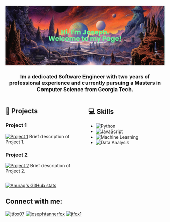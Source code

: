 ![Image Alt Text](https://github.com/josephtfox/extra-files/blob/main/banner.png)
<h3 align="center">Im a dedicated Software Engineer with two years of professional experience and currently pursuing a Masters in Computer Science from Georgia Tech.</h3>

<div style="display: flex;">

<div style="flex: 50%; padding-right: 10px;">

## 🚀 Projects

### Project 1
[![Project 1](https://via.placeholder.com/150)](https://github.com/your-username/project-1)
Brief description of Project 1.

### Project 2
[![Project 2](https://via.placeholder.com/150)](https://github.com/your-username/project-2)
Brief description of Project 2.

</div>

<div style="flex: 50%; padding-left: 10px;">

## 💻 Skills

- ![Python](https://img.shields.io/badge/Python-3776AB?style=for-the-badge&logo=python&logoColor=white)
- ![JavaScript](https://img.shields.io/badge/JavaScript-F7DF1E?style=for-the-badge&logo=javascript&logoColor=black)
- ![Machine Learning](https://img.shields.io/badge/Machine%20Learning-FF6F00?style=for-the-badge&logo=tensorflow&logoColor=white)
- ![Data Analysis](https://img.shields.io/badge/Data%20Analysis-4CAF50?style=for-the-badge&logo=google-analytics&logoColor=white)

</div>

</div>


[![Anurag's GitHub stats](https://github-readme-stats.vercel.app/api?username=josephtfox)](https://github.com/anuraghazra/github-readme-stats)



<h2 align="left">Connect with me:</h2>
<p align="left">
<a href="https://twitter.com/jtfox07" target="blank"><img align="center" src="https://raw.githubusercontent.com/rahuldkjain/github-profile-readme-generator/master/src/images/icons/Social/twitter.svg" alt="jtfox07" height="30" width="40" /></a>
<a href="https://linkedin.com/in/josephtannerfox" target="blank"><img align="center" src="https://raw.githubusercontent.com/rahuldkjain/github-profile-readme-generator/master/src/images/icons/Social/linked-in-alt.svg" alt="josephtannerfox" height="30" width="40" /></a>
<a href="https://www.leetcode.com/jtfox1" target="blank"><img align="center" src="https://raw.githubusercontent.com/rahuldkjain/github-profile-readme-generator/master/src/images/icons/Social/leet-code.svg" alt="jtfox1" height="30" width="40" /></a>
</p>
